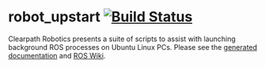 robot_upstart [![Build Status](https://travis-ci.org/MarkBroerkens/robot_upstart.svg?branch=melodic-devel)](https://travis-ci.org/MarkBroerkens/robot_upstart)
=============

Clearpath Robotics presents a suite of scripts to assist with launching background ROS processes on Ubuntu Linux PCs. Please see the [generated documentation](http://docs.ros.org/latest-available/api/robot_upstart/html/) and [ROS Wiki](http://wiki.ros.org/robot_upstart).
